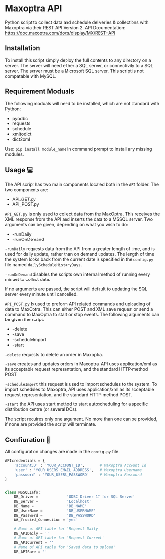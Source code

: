 # Maxoptra API

Python script to collect data and schedule deliveries & collections with Maxoptra via their REST API Version 2.
API Documentation: https://doc.maxoptra.com/docs/display/MX/REST+API

## Installation

To install this script simply deploy the full contents to any directory on a server. The server will need either a SQL server, or connectivity to a SQL server.
The server must be a Microsoft SQL server. This script is not compatable with MySQL.

## Requirement Moduals

The following moduals will need to be installed, which are not standard with Python:

- pyodbc
- requests
- schedule
- xmltodict
- dict2xml

Use: `pip install module_name` in command prompt to install any missing modules.

## Usage :computer:

The API script has two main components located both in the `API` folder. The two components are:

- API_GET.py
- API_POST.py

`API_GET.py` is only used to collect data from the MaxOptra. This receives the XML response from the API and inserts the data to a MSSQL server. Two arguments can be given, depending on what you wish to do:

- -runDaily
- -runOnDemand

`-runDaily` requests data from the API from a greater length of time, and is used for daily update, rather than on demand updates. The length of time the system looks back from the current date is specified in the `config.py` file named `dailyScheduleHistoryDays`.

`-runOnDemand` disables the scripts own internal method of running every minuet to collect data.

If no arguments are passed, the script will default to updating the SQL server every minute until cancelled.

`API_POST.py` Is used to preform API related commands and uploading of data to MaxOptra. This can either POST and XML save request or send a command to MaxOptra to start or stop events. The following arguments can be given the script:

- -delete
- -save
- -scheduleImport
- -start

`-delete` requests to delete an order in Maxoptra.

`-save` creates and updates orders in Maxoptra, API uses application/xml as its acceptable request representation, and the standard HTTP-method POST

`-scheduleImport` this request is used to import schedules to the system. To import schedules to Maxoptra, API uses application/xml as its acceptable request representation, and the standard HTTP-method POST.

`-start` the API uses start method to start autoscheduling for a specific distribution centre (or several DCs).

The script requires only one argument. No more than one can be provided, if none are provided the script will terminate.

## Confiuration :wrench:

All configuration changes are made in the `config.py` file.

```python
APIcredentials = {
    'accountID' : 'YOUR_ACCOUNT_ID',       # Maxoptra Account Id
    'user' : 'YOUR_USERS_EMAIL_ADDRESS',   # Maxoptra Username
    'password' : 'YOUR_USERS_PASSWORD'     # Maxoptra Password
}


class MSSQLInfo:
    DB_Driver =             'ODBC Driver 17 for SQL Server'
    DB_Server =             'Localhost'
    DB_Name =               'DB_NAME'
    DB_UserName =           'DB_USERNAME'
    DB_Password =           'DB_PASSWORD'
    DB_Trusted_Connection = 'yes'

    # Name of API table for 'Request Daily'
    DB_APIDaily = ''
    # Name of API table for 'Request Current'
    DB_APICurrent = ''
    # Name of API table for 'Saved data to upload'
    DB_APISave = ''
```

